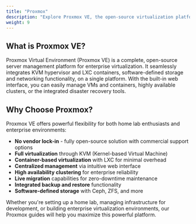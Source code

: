 ```yaml
---
title: "Proxmox"
description: "Explore Proxmox VE, the open-source virtualization platform that combines KVM hypervisor and LXC containers. Our tutorials cover installation, configuration, clustering, storage management, and virtual machine administration for efficient server virtualization and management."
weight: 9
---
```


## What is Proxmox VE?

Proxmox Virtual Environment (Proxmox VE) is a complete, open-source server management platform for enterprise virtualization. It seamlessly integrates KVM hypervisor and LXC containers, software-defined storage and networking functionality, on a single platform. With the built-in web interface, you can easily manage VMs and containers, highly available clusters, or the integrated disaster recovery tools.

## Why Choose Proxmox?

Proxmox VE offers powerful flexibility for both home lab enthusiasts and enterprise environments:

- **No vendor lock-in** - fully open-source solution with commercial support options
- **Full virtualization** through KVM (Kernel-based Virtual Machine)
- **Container-based virtualization** with LXC for minimal overhead
- **Centralized management** via intuitive web interface
- **High availability clustering** for enterprise reliability
- **Live migration** capabilities for zero-downtime maintenance
- **Integrated backup and restore** functionality
- **Software-defined storage** with Ceph, ZFS, and more

Whether you're setting up a home lab, managing infrastructure for development, or building enterprise virtualization environments, our Proxmox guides will help you maximize this powerful platform.